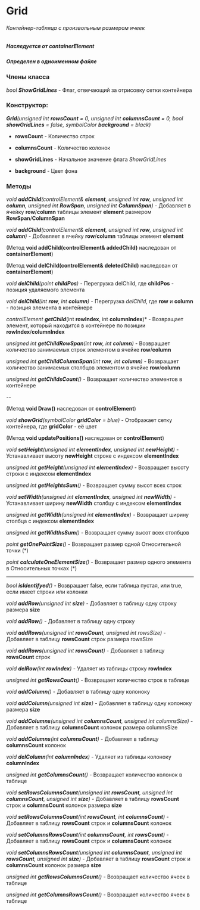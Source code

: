 # Grid
###### Контейнер-таблица с произвольным размером ячеек
##### Наследуется от containerElement
##### Определен в одноименном файле


### Члены класса

*bool **ShowGridLines*** - Флаг, отвечающий за отрисовку сетки контейнера

### Конструктор:

****Grid***(unsigned int **rowsCount** = 0, unsigned int **columnsCount** = 0, bool **showGridLines** = false, symbolColor **background** = black)*

* **rowsCount** - Количество строк

* **columnsCount** - Количество колонок

* **showGridLines** - Начальное значение флага *ShowGridLines*

* **background** - Цвет фона

### Методы

*void ***addChild***(controlElement& **element**, unsigned int **row**, unsigned int **column**, unsigned int **RowSpan**, unsigned int **ColumnSpan**)* - Добавляет в ячейку **row**/**column** таблицы элемент **element** размером **RowSpan**/**ColumnSpan**

*void ***addChild***(controlElement& **element**, unsigned int **row**, unsigned int **column**)* - Добавляет в ячейку **row**/**column** таблицы элемент **element**

(Метод **void addChild(controlElement& addedChild)** наследован от **containerElement**)

(Метод **void delChild(controlElement& deletedChild)** наследован от **containerElement**)

*void ***delChild***(point **childPos**)* - Перегрузка delChild, где **childPos** - позиция удаляемого элемента

*void ***delChild***(int **row**, int **column**)* - Перегрузка *delChild*, где **row** и **column** - позиция элемента в контейнере

*controlElement* ***getChild***(int **rowIndex**, int **columnIndex**)* - Возвращает элемент, который находится в контейнере по позиции **rowIndex**/**columnIndex**

*unsigned int ***getChildRowSpan***(int **row**, int **column**)* - Возвращает количество занимаемых строк элементом в ячейке **row**/**column**

*unsigned int ***getChildColumnSpan***(int **row**, int **column**)* - Возвращает количество занимаемых столбцов элементом в ячейке **row**/**column**

*unsigned int ***getChildsCount***()* - Возвращает количество элементов в контейнере

--

(Метод **void Draw()** наследован от **controlElement**)

*void ***showGrid***(symbolColor **gridColor** = blue)* - Отображает сетку контейнера, где **gridColor** - её цвет

(Метод **void updatePositions()** наследован от **controlElement**)

*void ***setHeight***(unsigned int **elementIndex**, unsigned int **newHeight**)* - Устанавливает высоту **newHeight** строке с индексом **elementIndex** 

*unsigned int ***getHeight***(unsigned int **elementIndex**)* - Возвращает высоту строки с индексом **elementIndex** 

*unsigned int ***getHeightsSum***()* - Возвращает сумму высот всех строк

*void ***setWidth***(unsigned int **elementIndex**, unsigned int **newWidth**)* - Устанавливает ширину **newWidth** столбцу с индексом **elementIndex** 

*unsigned int ***getWidth***(unsigned int **elementIndex**)* - Возвращает ширину столбца с индексом **elementIndex**

*unsigned int ***getWidthsSum***()* - Возвращает сумму высот всех столбцов

*point ***getOnePointSize***()* - Возвращает размер одной Относительной точки (*)

*point ***calculateOneElementSize***()* - Возвращает размер одного элемента в Относительных точках (*)

---

*bool ***isIdentifyed***()* - Возвращает false, если таблица пустая, или true, если имеет строки или колонки

*void ***addRow***(unsigned int **size**)* - Добавляет в таблицу одну строку размера **size**

*void ***addRow***()* - Добавляет в таблицу одну строку

*void ***addRows***(unsigned int **rowsCount**, unsigned int rowsSize)* - Добавляет в таблицу **rowsCount** строк размера rowsSize

*void ***addRows***(unsigned int **rowsCount**)* - Добавляет в таблицу **rowsCount** строк

*void ***delRow***(int **rowIndex**)* - Удаляет из таблицы строку **rowIndex**

*unsigned int ***getRowsCount***()* - Возвращает количество строк в таблице

*void ***addColumn***()* - Добавляет в таблицу одну колоноку

*void ***addColumn***(unsigned int **size**)* - Добавляет в таблицу одну колоноку размера **size**

*void ***addColumns***(unsigned int **columnsCount**, unsigned int columnsSize)* - Добавляет в таблицу **columnsCount** колонок размера columnsSize

*void ***addColumns***(int **columnsCount**)* - Добавляет в таблицу **columnsCount** колонок

*void ***delColumn***(int **columnIndex**)* - Удаляет из таблицы колоноку **columnIndex**

*unsigned int ***getColumnsCount***()* - Возвращает количество колонок в таблице

*void ***setRowsColumnsCount***(unsigned int **rowsCount**, unsigned int **columnsCount**, unsigned int **size**)* - Добавляет в таблицу **rowsCount** строк и **columnsCount** колонок размера **size**

*void ***setRowsColumnsCount***(int **rowsCount**, int **columnsCount**)* - Добавляет в таблицу **rowsCount** строк и **columnsCount** колонок


*void ***setColumnsRowsCount***(int **columnsCount**, int **rowsCount**)* - Добавляет в таблицу **rowsCount** строк и **columnsCount** колонок

*void ***setColumnsRowsCount***(unsigned int **columnsCount**, unsigned int **rowsCount**, unsigned int **size**)* - Добавляет в таблицу **rowsCount** строк и **columnsCount** колонок размера **size**

*unsigned int ***getRowsColumnsCount***()* - Возвращает количество ячеек в таблице

*unsigned int ***getColumnsRowsCount***()* - Возвращает количество ячеек в таблице








